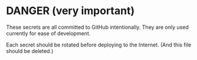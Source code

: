 # DANGER (very important)

These secrets are all committed to GitHub intentionally. They are only used currently for ease of development.

Each secret should be rotated before deploying to the Internet. (And this file should be deleted.)
